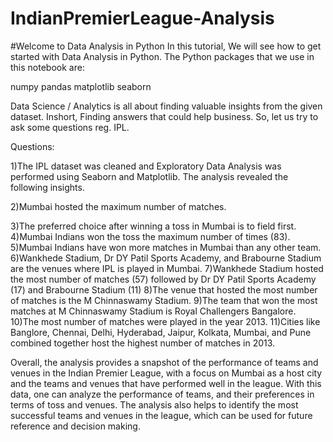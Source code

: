 # IndianPremierLeague-Analysis

#Welcome to Data Analysis in Python
In this tutorial, We will see how to get started with Data Analysis in Python. The Python packages that we use in this notebook are:

numpy
pandas
matplotlib
seaborn

Data Science / Analytics is all about finding valuable insights from the given dataset. Inshort, Finding answers that could help business. So, let us try to ask some questions reg. IPL.

Questions:

1)The IPL dataset was cleaned and Exploratory Data Analysis was performed using Seaborn and Matplotlib. The analysis revealed the following insights.

2)Mumbai hosted the maximum number of matches.

3)The preferred choice after winning a toss in Mumbai is to field first.
4)Mumbai Indians won the toss the maximum number of times (83).
5)Mumbai Indians have won more matches in Mumbai than any other team.
6)Wankhede Stadium, Dr DY Patil Sports Academy, and Brabourne Stadium are the venues where IPL is played in Mumbai.
7)Wankhede Stadium hosted the most number of matches (57) followed by Dr DY Patil Sports Academy (17) and Brabourne Stadium (11)
8)The venue that hosted the most number of matches is the M Chinnaswamy Stadium.
9)The team that won the most matches at M Chinnaswamy Stadium is Royal Challengers Bangalore.
10)The most number of matches were played in the year 2013.
11)Cities like Banglore, Chennai, Delhi, Hyderabad, Jaipur, Kolkata, Mumbai, and Pune combined together host the highest number of matches in 2013.


Overall, the analysis provides a snapshot of the performance of teams and venues in the Indian Premier League, with a focus on Mumbai as a host city and the teams and venues that have performed well in the league. With this data, one can analyze the performance of teams, and their preferences in terms of toss and venues. The analysis also helps to identify the most successful teams and venues in the league, which can be used for future reference and decision making.
